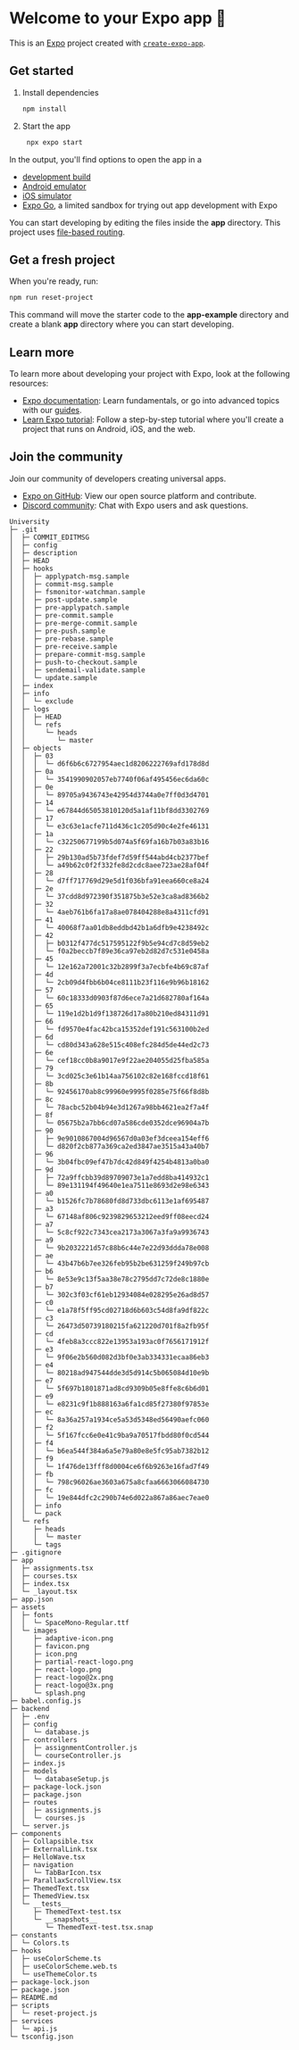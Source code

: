 # Welcome to your Expo app 👋

This is an [Expo](https://expo.dev) project created with [`create-expo-app`](https://www.npmjs.com/package/create-expo-app).

## Get started

1. Install dependencies

   ```bash
   npm install
   ```

2. Start the app

   ```bash
    npx expo start
   ```

In the output, you'll find options to open the app in a

- [development build](https://docs.expo.dev/develop/development-builds/introduction/)
- [Android emulator](https://docs.expo.dev/workflow/android-studio-emulator/)
- [iOS simulator](https://docs.expo.dev/workflow/ios-simulator/)
- [Expo Go](https://expo.dev/go), a limited sandbox for trying out app development with Expo

You can start developing by editing the files inside the **app** directory. This project uses [file-based routing](https://docs.expo.dev/router/introduction).

## Get a fresh project

When you're ready, run:

```bash
npm run reset-project
```

This command will move the starter code to the **app-example** directory and create a blank **app** directory where you can start developing.

## Learn more

To learn more about developing your project with Expo, look at the following resources:

- [Expo documentation](https://docs.expo.dev/): Learn fundamentals, or go into advanced topics with our [guides](https://docs.expo.dev/guides).
- [Learn Expo tutorial](https://docs.expo.dev/tutorial/introduction/): Follow a step-by-step tutorial where you'll create a project that runs on Android, iOS, and the web.

## Join the community

Join our community of developers creating universal apps.

- [Expo on GitHub](https://github.com/expo/expo): View our open source platform and contribute.
- [Discord community](https://chat.expo.dev): Chat with Expo users and ask questions.

```
University
├─ .git
│  ├─ COMMIT_EDITMSG
│  ├─ config
│  ├─ description
│  ├─ HEAD
│  ├─ hooks
│  │  ├─ applypatch-msg.sample
│  │  ├─ commit-msg.sample
│  │  ├─ fsmonitor-watchman.sample
│  │  ├─ post-update.sample
│  │  ├─ pre-applypatch.sample
│  │  ├─ pre-commit.sample
│  │  ├─ pre-merge-commit.sample
│  │  ├─ pre-push.sample
│  │  ├─ pre-rebase.sample
│  │  ├─ pre-receive.sample
│  │  ├─ prepare-commit-msg.sample
│  │  ├─ push-to-checkout.sample
│  │  ├─ sendemail-validate.sample
│  │  └─ update.sample
│  ├─ index
│  ├─ info
│  │  └─ exclude
│  ├─ logs
│  │  ├─ HEAD
│  │  └─ refs
│  │     └─ heads
│  │        └─ master
│  ├─ objects
│  │  ├─ 03
│  │  │  └─ d6f6b6c6727954aec1d8206222769afd178d8d
│  │  ├─ 0a
│  │  │  └─ 3541990902057eb7740f06af495456ec6da60c
│  │  ├─ 0e
│  │  │  └─ 89705a9436743e42954d3744a0e7ff0d3d4701
│  │  ├─ 14
│  │  │  └─ e67844d65053810120d5a1af11bf8dd3302769
│  │  ├─ 17
│  │  │  └─ e3c63e1acfe711d436c1c205d90c4e2fe46131
│  │  ├─ 1a
│  │  │  └─ c32250677199b5d074a5f69fa16b7b03a83b16
│  │  ├─ 22
│  │  │  ├─ 29b130ad5b73fdef7d59ff544abd4cb2377bef
│  │  │  └─ a49b62c0f2f332fe8d2cdc8aee723ae28af04f
│  │  ├─ 28
│  │  │  └─ d7ff717769d29e5d1f036bfa91eea660ce8a24
│  │  ├─ 2e
│  │  │  └─ 37cdd8d972390f351875b3e52e3ca8ad8366b2
│  │  ├─ 32
│  │  │  └─ 4aeb761b6fa17a8ae078404288e8a4311cfd91
│  │  ├─ 41
│  │  │  └─ 40068f7aa01db8eddbd42b1a6dfb9e4238492c
│  │  ├─ 42
│  │  │  ├─ b0312f477dc517595122f9b5e94cd7c8d59eb2
│  │  │  └─ f0a2beccb7f89e36ca97eb2d82d7c531e0458a
│  │  ├─ 45
│  │  │  └─ 12e162a72001c32b2899f3a7ecbfe4b69c87af
│  │  ├─ 4d
│  │  │  └─ 2cb09d4fbb6b04ce8111b23f116e9b96b18162
│  │  ├─ 57
│  │  │  └─ 60c18333d0903f87d6ece7a21d682780af164a
│  │  ├─ 65
│  │  │  └─ 119e1d2b1d9f138726d17a80b210ed84311d91
│  │  ├─ 66
│  │  │  └─ fd9570e4fac42bca15352def191c563100b2ed
│  │  ├─ 6d
│  │  │  └─ cd80d343a628e515c408efc284d5de44ed2c73
│  │  ├─ 6e
│  │  │  └─ cef18cc0b8a9017e9f22ae204055d25fba585a
│  │  ├─ 79
│  │  │  └─ 3cd025c3e61b14aa756102c82e168fccd18f61
│  │  ├─ 8b
│  │  │  └─ 92456170ab8c99960e9995f0285e75f66f8d8b
│  │  ├─ 8c
│  │  │  └─ 78acbc52b04b94e3d1267a98bb4621ea2f7a4f
│  │  ├─ 8f
│  │  │  └─ 05675b2a7bb6cd07a586cde0352dce96904a7b
│  │  ├─ 90
│  │  │  ├─ 9e9010867004d96567d0a03ef3dceea154eff6
│  │  │  └─ d820f2cb877a369ca2ed3847ae3515a43a40b7
│  │  ├─ 96
│  │  │  └─ 3b04fbc09ef47b7dc42d849f4254b4813a0ba0
│  │  ├─ 9d
│  │  │  ├─ 72a9ffcbb39d89709073e1a7edd8ba414932c1
│  │  │  └─ 89e131194f49640e1ea7511e8693d2e98e6343
│  │  ├─ a0
│  │  │  └─ b1526fc7b78680fd8d733dbc6113e1af695487
│  │  ├─ a3
│  │  │  └─ 67148af806c9239829653212eed9ff08eecd24
│  │  ├─ a7
│  │  │  └─ 5c8cf922c7343cea2173a3067a3fa9a9936743
│  │  ├─ a9
│  │  │  └─ 9b2032221d57c88b6c44e7e22d93ddda78e008
│  │  ├─ ae
│  │  │  └─ 43b47b6b7ee326feb95b2be631259f249b97cb
│  │  ├─ b6
│  │  │  └─ 8e53e9c13f5aa38e78c2795dd7c72de8c1880e
│  │  ├─ b7
│  │  │  └─ 302c3f03cf61eb12934084e028295e26ad8d57
│  │  ├─ c0
│  │  │  └─ e1a78f5ff95cd02718d6b603c54d8fa9df822c
│  │  ├─ c3
│  │  │  └─ 26473d50739180215fa621220d701f8a2fb95f
│  │  ├─ cd
│  │  │  └─ 4feb8a3ccc822e13953a193ac0f7656171912f
│  │  ├─ e3
│  │  │  └─ 9f06e2b560d082d3bf0e3ab334331ecaa86eb3
│  │  ├─ e4
│  │  │  └─ 80218ad947544dde3d5d914c5b065084d10e9b
│  │  ├─ e7
│  │  │  └─ 5f697b1801871ad8cd9309b05e8ffe8c6b6d01
│  │  ├─ e9
│  │  │  └─ e8231c9f1b888163a6fa1cd85f27380f97853e
│  │  ├─ ec
│  │  │  └─ 8a36a257a1934ce5a53d5348ed56490aefc060
│  │  ├─ f2
│  │  │  └─ 5f167fcc6e0e41c9ba9a70517fbdd80f0cd544
│  │  ├─ f4
│  │  │  └─ b6ea544f384a6a5e79a80e8e5fc95ab7382b12
│  │  ├─ f9
│  │  │  └─ 1f476de13fff8d0004ce6f6b9263e16fad7f49
│  │  ├─ fb
│  │  │  └─ 798c96026ae3603a675a8cfaa6663066084730
│  │  ├─ fc
│  │  │  └─ 19e844dfc2c290b74e6d022a867a86aec7eae0
│  │  ├─ info
│  │  └─ pack
│  └─ refs
│     ├─ heads
│     │  └─ master
│     └─ tags
├─ .gitignore
├─ app
│  ├─ assignments.tsx
│  ├─ courses.tsx
│  ├─ index.tsx
│  └─ _layout.tsx
├─ app.json
├─ assets
│  ├─ fonts
│  │  └─ SpaceMono-Regular.ttf
│  └─ images
│     ├─ adaptive-icon.png
│     ├─ favicon.png
│     ├─ icon.png
│     ├─ partial-react-logo.png
│     ├─ react-logo.png
│     ├─ react-logo@2x.png
│     ├─ react-logo@3x.png
│     └─ splash.png
├─ babel.config.js
├─ backend
│  ├─ .env
│  ├─ config
│  │  └─ database.js
│  ├─ controllers
│  │  ├─ assignmentController.js
│  │  └─ courseController.js
│  ├─ index.js
│  ├─ models
│  │  └─ databaseSetup.js
│  ├─ package-lock.json
│  ├─ package.json
│  ├─ routes
│  │  ├─ assignments.js
│  │  └─ courses.js
│  └─ server.js
├─ components
│  ├─ Collapsible.tsx
│  ├─ ExternalLink.tsx
│  ├─ HelloWave.tsx
│  ├─ navigation
│  │  └─ TabBarIcon.tsx
│  ├─ ParallaxScrollView.tsx
│  ├─ ThemedText.tsx
│  ├─ ThemedView.tsx
│  └─ __tests__
│     ├─ ThemedText-test.tsx
│     └─ __snapshots__
│        └─ ThemedText-test.tsx.snap
├─ constants
│  └─ Colors.ts
├─ hooks
│  ├─ useColorScheme.ts
│  ├─ useColorScheme.web.ts
│  └─ useThemeColor.ts
├─ package-lock.json
├─ package.json
├─ README.md
├─ scripts
│  └─ reset-project.js
├─ services
│  └─ api.js
└─ tsconfig.json

```